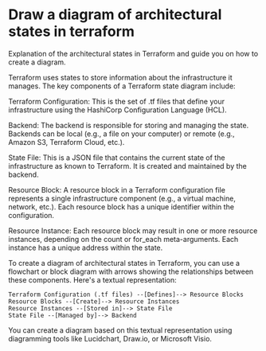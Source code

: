 # Draw a diagram of architectural states in terraform

Explanation of the architectural states in Terraform and guide you on how to create a diagram.

Terraform uses states to store information about the infrastructure it manages. The key components of a Terraform state diagram include:

Terraform Configuration: This is the set of .tf files that define your infrastructure using the HashiCorp Configuration Language (HCL).

Backend: The backend is responsible for storing and managing the state. Backends can be local (e.g., a file on your computer) or remote (e.g., Amazon S3, Terraform Cloud, etc.).

State File: This is a JSON file that contains the current state of the infrastructure as known to Terraform. It is created and maintained by the backend.

Resource Block: A resource block in a Terraform configuration file represents a single infrastructure component (e.g., a virtual machine, network, etc.). Each resource block has a unique identifier within the configuration.

Resource Instance: Each resource block may result in one or more resource instances, depending on the count or for_each meta-arguments. Each instance has a unique address within the state.

To create a diagram of architectural states in Terraform, you can use a flowchart or block diagram with arrows showing the relationships between these components. Here's a textual representation:

```
Terraform Configuration (.tf files) --[Defines]--> Resource Blocks
Resource Blocks --[Create]--> Resource Instances
Resource Instances --[Stored in]--> State File
State File --[Managed by]--> Backend
```

You can create a diagram based on this textual representation using diagramming tools like Lucidchart, Draw.io, or Microsoft Visio.
